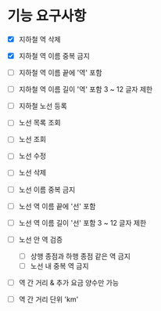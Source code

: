# 기능 요구사항

- [x] 지하철 역 삭제
  
- [x] 지하철 역 이름 중복 금지
  
- [ ] 지하철 역 이름 끝에 '역' 포함
  
- [ ] 지하철 역 이름 길이 '역' 포함 3 ~ 12 글자 제한
  
- [ ] 지하철 노선 등록

- [ ] 노선 목록 조회
    
- [ ] 노선 조회

- [ ] 노선 수정

- [ ] 노선 삭제

- [ ] 노선 이름 중복 금지

- [ ] 노선 역 이름 끝에 '선' 포함

- [ ] 노선 역 이름 길이 '선' 포함 3 ~ 12 글자 제한

- [ ] 노선 안 역 검증
    - [ ] 상행 종점과 하행 종점 같은 역 금지
    - [ ] 노선 내 중복 역 금지

- [ ] 역 간 거리 & 추가 요금 양수만 가능
- [ ] 역 간 거리 단위 'km'
